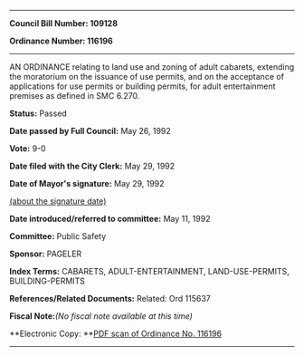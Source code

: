 

********

**Council Bill Number: 109128**
   
**Ordinance Number: 116196**
********

 AN ORDINANCE relating to land use and zoning of adult cabarets, extending the moratorium on the issuance of use permits, and on the acceptance of applications for use permits or building permits, for adult entertainment premises as defined in SMC 6.270.

**Status:** Passed
   
**Date passed by Full Council:** May 26, 1992
   
**Vote:** 9-0
   
**Date filed with the City Clerk:** May 29, 1992
   
**Date of Mayor's signature:** May 29, 1992
   
[(about the signature date)](/~public/approvaldate.htm)
   
   
   
**Date introduced/referred to committee:** May 11, 1992
   
**Committee:** Public Safety
   
**Sponsor:** PAGELER
   
   
**Index Terms:** CABARETS, ADULT-ENTERTAINMENT, LAND-USE-PERMITS, BUILDING-PERMITS

**References/Related Documents:** Related: Ord 115637

**Fiscal Note:**_(No fiscal note available at this time)_

**Electronic Copy: **[PDF scan of Ordinance No. 116196](/~archives/Ordinances/Ord_116196.pdf)

********

